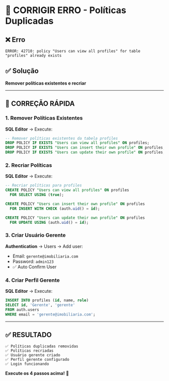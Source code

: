 # 🔧 CORRIGIR ERRO - Políticas Duplicadas

## ❌ Erro
```
ERROR: 42710: policy "Users can view all profiles" for table "profiles" already exists
```

## ✅ Solução
**Remover políticas existentes e recriar**

---

## 🚀 CORREÇÃO RÁPIDA

### **1. Remover Políticas Existentes**
**SQL Editor** → Execute:
```sql
-- Remover políticas existentes da tabela profiles
DROP POLICY IF EXISTS "Users can view all profiles" ON profiles;
DROP POLICY IF EXISTS "Users can insert their own profile" ON profiles;
DROP POLICY IF EXISTS "Users can update their own profile" ON profiles;
```

### **2. Recriar Políticas**
**SQL Editor** → Execute:
```sql
-- Recriar políticas para profiles
CREATE POLICY "Users can view all profiles" ON profiles
  FOR SELECT USING (true);

CREATE POLICY "Users can insert their own profile" ON profiles
  FOR INSERT WITH CHECK (auth.uid() = id);

CREATE POLICY "Users can update their own profile" ON profiles
  FOR UPDATE USING (auth.uid() = id);
```

### **3. Criar Usuário Gerente**
**Authentication** → Users → Add user:
- Email: `gerente@imobiliaria.com`
- Password: `admin123`
- ✅ Auto Confirm User

### **4. Criar Perfil Gerente**
**SQL Editor** → Execute:
```sql
INSERT INTO profiles (id, name, role)
SELECT id, 'Gerente', 'gerente'
FROM auth.users
WHERE email = 'gerente@imobiliaria.com';
```

---

## ✅ RESULTADO
```
✅ Políticas duplicadas removidas
✅ Políticas recriadas
✅ Usuário gerente criado
✅ Perfil gerente configurado
✅ Login funcionando
```

**Execute os 4 passos acima!** 🚀





